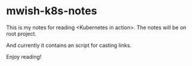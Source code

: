 # mwish-k8s-notes

This is my notes for reading \<Kubernetes in action\>. The notes will be on root project.

And currently it contains an script for casting links.

Enjoy reading!
